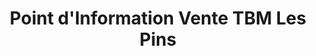 ---
title: "Point d'Information Vente TBM Les Pins"
url: /merignac/point-dinformation-vente-tbm-les-pins/
shop: billet
---